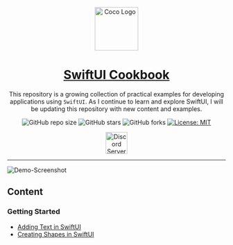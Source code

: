 <div align="center">
    <img width="100" src="https://i.imgur.com/eRT6cMY.png" alt="Coco Logo">
</div>
<div align="center">

<h1 style="border-bottom: none">
    <b><a href="https://github.com/ivansaul/SwiftUI-Cookbook">SwiftUI Cookbook</a></b>
</h1>

This repository is a growing collection of practical examples for developing applications using `SwiftUI`. As I continue to learn and explore SwiftUI, I will be updating this repository with new content and examples.

![GitHub repo size](https://img.shields.io/github/repo-size/ivansaul/SwiftUI-Cookbook)
![GitHub stars](https://img.shields.io/github/stars/ivansaul/SwiftUI-Cookbook)
![GitHub forks](https://img.shields.io/github/forks/ivansaul/SwiftUI-Cookbook)
[![License: MIT](https://img.shields.io/badge/License-MIT-yellow.svg)](https://opensource.org/licenses/MIT)

<a href="https://discord.gg/tDvybtJ7y9">
    <img alt="Discord Server" height="50" src="https://cdn.jsdelivr.net/npm/@intergrav/devins-badges@3/assets/cozy/social/discord-plural_vector.svg">
</a>

</div>

---

![Demo-Screenshot](https://github.com/ivansaul/SwiftUI-Cookbook/assets/15005581/df0ba700-603c-4cf3-a6fe-049ee32a8fcc)

## Content

### **Getting Started**

- [Adding Text in SwiftUI][adding-text-in-swiftui]
- [Creating Shapes in SwiftUI][creating-shapes-in-swiftui]

[adding-text-in-swiftui]: docs/swiftui/getting-started/adding-text-in-swiftui.md
[creating-shapes-in-swiftui]: docs/swiftui/getting-started/creating-shapes-in-swiftui.md
